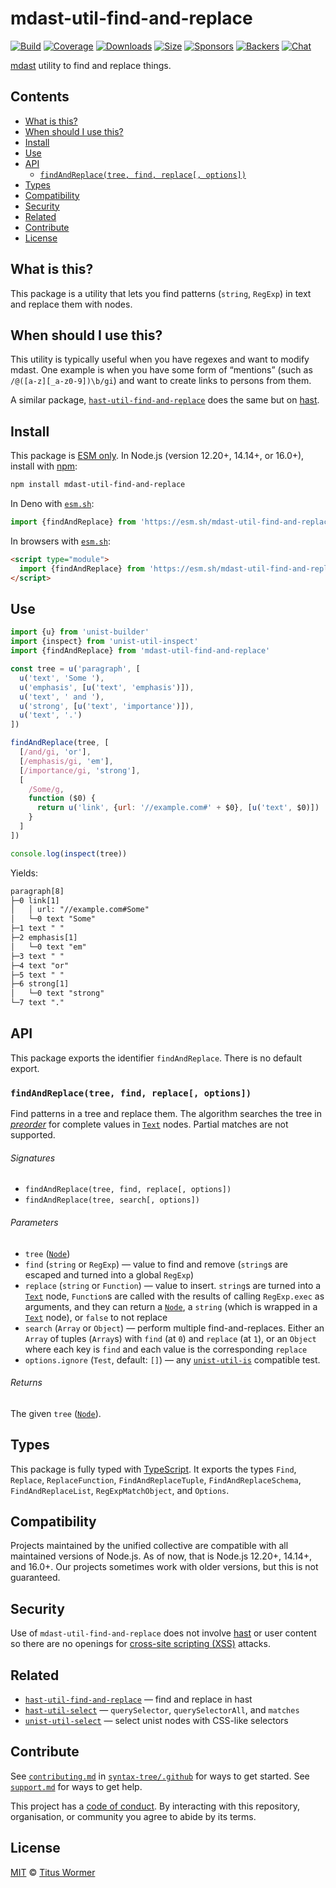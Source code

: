 # mdast-util-find-and-replace

[![Build][build-badge]][build]
[![Coverage][coverage-badge]][coverage]
[![Downloads][downloads-badge]][downloads]
[![Size][size-badge]][size]
[![Sponsors][sponsors-badge]][collective]
[![Backers][backers-badge]][collective]
[![Chat][chat-badge]][chat]

[mdast][] utility to find and replace things.

## Contents

*   [What is this?](#what-is-this)
*   [When should I use this?](#when-should-i-use-this)
*   [Install](#install)
*   [Use](#use)
*   [API](#api)
    *   [`findAndReplace(tree, find, replace[, options])`](#findandreplacetree-find-replace-options)
*   [Types](#types)
*   [Compatibility](#compatibility)
*   [Security](#security)
*   [Related](#related)
*   [Contribute](#contribute)
*   [License](#license)

## What is this?

This package is a utility that lets you find patterns (`string`, `RegExp`) in
text and replace them with nodes.

## When should I use this?

This utility is typically useful when you have regexes and want to modify mdast.
One example is when you have some form of “mentions” (such as
`/@([a-z][_a-z0-9])\b/gi`) and want to create links to persons from them.

A similar package, [`hast-util-find-and-replace`][hast-util-find-and-replace]
does the same but on [hast][].

## Install

This package is [ESM only][esm].
In Node.js (version 12.20+, 14.14+, or 16.0+), install with [npm][]:

```sh
npm install mdast-util-find-and-replace
```

In Deno with [`esm.sh`][esmsh]:

```js
import {findAndReplace} from 'https://esm.sh/mdast-util-find-and-replace@2'
```

In browsers with [`esm.sh`][esmsh]:

```html
<script type="module">
  import {findAndReplace} from 'https://esm.sh/mdast-util-find-and-replace@2?bundle'
</script>
```

## Use

```js
import {u} from 'unist-builder'
import {inspect} from 'unist-util-inspect'
import {findAndReplace} from 'mdast-util-find-and-replace'

const tree = u('paragraph', [
  u('text', 'Some '),
  u('emphasis', [u('text', 'emphasis')]),
  u('text', ' and '),
  u('strong', [u('text', 'importance')]),
  u('text', '.')
])

findAndReplace(tree, [
  [/and/gi, 'or'],
  [/emphasis/gi, 'em'],
  [/importance/gi, 'strong'],
  [
    /Some/g,
    function ($0) {
      return u('link', {url: '//example.com#' + $0}, [u('text', $0)])
    }
  ]
])

console.log(inspect(tree))
```

Yields:

```txt
paragraph[8]
├─0 link[1]
│   │ url: "//example.com#Some"
│   └─0 text "Some"
├─1 text " "
├─2 emphasis[1]
│   └─0 text "em"
├─3 text " "
├─4 text "or"
├─5 text " "
├─6 strong[1]
│   └─0 text "strong"
└─7 text "."
```

## API

This package exports the identifier `findAndReplace`.
There is no default export.

### `findAndReplace(tree, find, replace[, options])`

Find patterns in a tree and replace them.
The algorithm searches the tree in *[preorder][]* for complete values in
[`Text`][text] nodes.
Partial matches are not supported.

###### Signatures

*   `findAndReplace(tree, find, replace[, options])`
*   `findAndReplace(tree, search[, options])`

###### Parameters

*   `tree` ([`Node`][node])
*   `find` (`string` or `RegExp`)
    — value to find and remove (`string`s are escaped and turned into a global
    `RegExp`)
*   `replace` (`string` or `Function`)
    — value to insert.
    `string`s are turned into a [`Text`][text] node,
    `Function`s are called with the results of calling `RegExp.exec` as
    arguments, and they can return a [`Node`][node], a `string` (which is
    wrapped in a [`Text`][text] node), or `false` to not replace
*   `search` (`Array` or `Object`)
    — perform multiple find-and-replaces.
    Either an `Array` of tuples (`Array`s) with `find` (at `0`) and `replace`
    (at `1`), or an `Object` where each key is `find` and each value is
    the corresponding `replace`
*   `options.ignore` (`Test`, default: `[]`)
    — any [`unist-util-is`][test] compatible test.

###### Returns

The given `tree` ([`Node`][node]).

## Types

This package is fully typed with [TypeScript][].
It exports the types `Find`, `Replace`, `ReplaceFunction`,
`FindAndReplaceTuple`, `FindAndReplaceSchema`, `FindAndReplaceList`,
`RegExpMatchObject`, and `Options`.

## Compatibility

Projects maintained by the unified collective are compatible with all maintained
versions of Node.js.
As of now, that is Node.js 12.20+, 14.14+, and 16.0+.
Our projects sometimes work with older versions, but this is not guaranteed.

## Security

Use of `mdast-util-find-and-replace` does not involve [hast][] or user content
so there are no openings for [cross-site scripting (XSS)][xss] attacks.

## Related

*   [`hast-util-find-and-replace`](https://github.com/syntax-tree/hast-util-find-and-replace)
    — find and replace in hast
*   [`hast-util-select`](https://github.com/syntax-tree/hast-util-select)
    — `querySelector`, `querySelectorAll`, and `matches`
*   [`unist-util-select`](https://github.com/syntax-tree/unist-util-select)
    — select unist nodes with CSS-like selectors

## Contribute

See [`contributing.md`][contributing] in [`syntax-tree/.github`][health] for
ways to get started.
See [`support.md`][support] for ways to get help.

This project has a [code of conduct][coc].
By interacting with this repository, organisation, or community you agree to
abide by its terms.

## License

[MIT][license] © [Titus Wormer][author]

<!-- Definition -->

[build-badge]: https://github.com/syntax-tree/mdast-util-find-and-replace/workflows/main/badge.svg

[build]: https://github.com/syntax-tree/mdast-util-find-and-replace/actions

[coverage-badge]: https://img.shields.io/codecov/c/github/syntax-tree/mdast-util-find-and-replace.svg

[coverage]: https://codecov.io/github/syntax-tree/mdast-util-find-and-replace

[downloads-badge]: https://img.shields.io/npm/dm/mdast-util-find-and-replace.svg

[downloads]: https://www.npmjs.com/package/mdast-util-find-and-replace

[size-badge]: https://img.shields.io/bundlephobia/minzip/mdast-util-find-and-replace.svg

[size]: https://bundlephobia.com/result?p=mdast-util-find-and-replace

[sponsors-badge]: https://opencollective.com/unified/sponsors/badge.svg

[backers-badge]: https://opencollective.com/unified/backers/badge.svg

[collective]: https://opencollective.com/unified

[chat-badge]: https://img.shields.io/badge/chat-discussions-success.svg

[chat]: https://github.com/syntax-tree/unist/discussions

[npm]: https://docs.npmjs.com/cli/install

[esm]: https://gist.github.com/sindresorhus/a39789f98801d908bbc7ff3ecc99d99c

[esmsh]: https://esm.sh

[typescript]: https://www.typescriptlang.org

[license]: license

[author]: https://wooorm.com

[health]: https://github.com/syntax-tree/.github

[contributing]: https://github.com/syntax-tree/.github/blob/main/contributing.md

[support]: https://github.com/syntax-tree/.github/blob/main/support.md

[coc]: https://github.com/syntax-tree/.github/blob/main/code-of-conduct.md

[hast]: https://github.com/syntax-tree/hast

[mdast]: https://github.com/syntax-tree/mdast

[node]: https://github.com/syntax-tree/mdast#ndoes

[preorder]: https://github.com/syntax-tree/unist#preorder

[text]: https://github.com/syntax-tree/mdast#text

[xss]: https://en.wikipedia.org/wiki/Cross-site_scripting

[test]: https://github.com/syntax-tree/unist-util-is#api

[hast-util-find-and-replace]: https://github.com/syntax-tree/hast-util-find-and-replace
